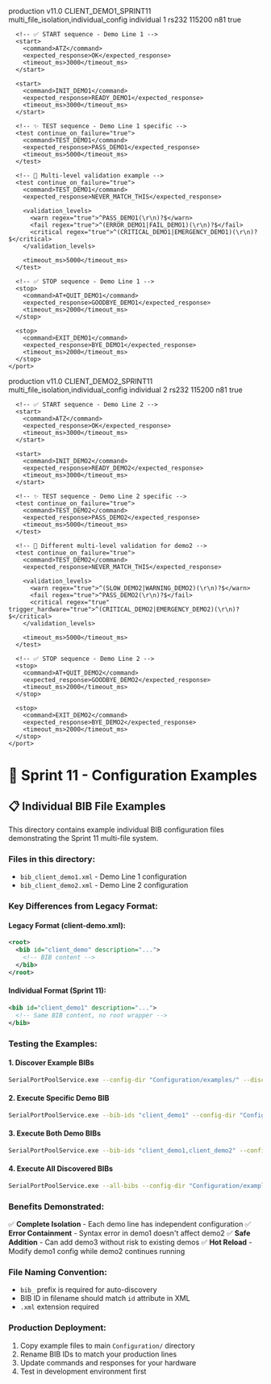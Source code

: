 <!-- ===================================================================
     SPRINT 11 DEMO CONFIGURATION FILES
     ===================================================================

     File 1: Configuration/examples/bib_client_demo1.xml
     ================================================================= -->

<?xml version="1.0" encoding="UTF-8"?>
<bib id="client_demo1" description="Sprint 11 Demo - Individual BIB File #1">
  <metadata>
    <board_type>production</board_type>
    <revision>v11.0</revision>
    <client>CLIENT_DEMO1_SPRINT11</client>
    <features>multi_file_isolation,individual_config</features>
    <file_type>individual</file_type>
    <demo_line>1</demo_line>
  </metadata>
  
  <uut id="demo1_production_uut" description="Demo Line 1 - Production UUT with Multi-Level Validation">
    <port number="1">
      <protocol>rs232</protocol>
      <speed>115200</speed>
      <data_pattern>n81</data_pattern>
      <auto_discover>true</auto_discover>
      
      <!-- ✅ START sequence - Demo Line 1 -->
      <start>
        <command>ATZ</command>
        <expected_response>OK</expected_response>
        <timeout_ms>3000</timeout_ms>
      </start>

      <start>
        <command>INIT_DEMO1</command>
        <expected_response>READY_DEMO1</expected_response>
        <timeout_ms>3000</timeout_ms>
      </start>
      
      <!-- ✨ TEST sequence - Demo Line 1 specific -->
      <test continue_on_failure="true">
        <command>TEST_DEMO1</command>
        <expected_response>PASS_DEMO1</expected_response>
        <timeout_ms>5000</timeout_ms>
      </test>
      
      <!-- 🎯 Multi-level validation example -->
      <test continue_on_failure="true">
        <command>TEST_DEMO1</command>
        <expected_response>NEVER_MATCH_THIS</expected_response>
        
        <validation_levels>
          <warn regex="true">^PASS_DEMO1(\r\n)?$</warn>
          <fail regex="true">^(ERROR_DEMO1|FAIL_DEMO1)(\r\n)?$</fail>
          <critical regex="true">^(CRITICAL_DEMO1|EMERGENCY_DEMO1)(\r\n)?$</critical>
        </validation_levels>
        
        <timeout_ms>5000</timeout_ms>
      </test>
      
      <!-- ✅ STOP sequence - Demo Line 1 -->
      <stop>
        <command>AT+QUIT_DEMO1</command>
        <expected_response>GOODBYE_DEMO1</expected_response>
        <timeout_ms>2000</timeout_ms>
      </stop>

      <stop>
        <command>EXIT_DEMO1</command>
        <expected_response>BYE_DEMO1</expected_response>
        <timeout_ms>2000</timeout_ms>
      </stop>
    </port>
  </uut>
</bib>

<!-- ===================================================================
     File 2: Configuration/examples/bib_client_demo2.xml
     ================================================================= -->

<?xml version="1.0" encoding="UTF-8"?>
<bib id="client_demo2" description="Sprint 11 Demo - Individual BIB File #2">
  <metadata>
    <board_type>production</board_type>
    <revision>v11.0</revision>
    <client>CLIENT_DEMO2_SPRINT11</client>
    <features>multi_file_isolation,individual_config</features>
    <file_type>individual</file_type>
    <demo_line>2</demo_line>
  </metadata>
  
  <uut id="demo2_production_uut" description="Demo Line 2 - Production UUT with Different Configuration">
    <port number="1">
      <protocol>rs232</protocol>
      <speed>115200</speed>
      <data_pattern>n81</data_pattern>
      <auto_discover>true</auto_discover>
      
      <!-- ✅ START sequence - Demo Line 2 -->
      <start>
        <command>ATZ</command>
        <expected_response>OK</expected_response>
        <timeout_ms>3000</timeout_ms>
      </start>

      <start>
        <command>INIT_DEMO2</command>
        <expected_response>READY_DEMO2</expected_response>
        <timeout_ms>3000</timeout_ms>
      </start>
      
      <!-- ✨ TEST sequence - Demo Line 2 specific -->
      <test continue_on_failure="true">
        <command>TEST_DEMO2</command>
        <expected_response>PASS_DEMO2</expected_response>
        <timeout_ms>5000</timeout_ms>
      </test>
      
      <!-- 🎯 Different multi-level validation for demo2 -->
      <test continue_on_failure="true">
        <command>TEST_DEMO2</command>
        <expected_response>NEVER_MATCH_THIS</expected_response>
        
        <validation_levels>
          <warn regex="true">^(SLOW_DEMO2|WARNING_DEMO2)(\r\n)?$</warn>
          <fail regex="true">^PASS_DEMO2(\r\n)?$</fail>
          <critical regex="true" trigger_hardware="true">^(CRITICAL_DEMO2|EMERGENCY_DEMO2)(\r\n)?$</critical>
        </validation_levels>
        
        <timeout_ms>5000</timeout_ms>
      </test>
      
      <!-- ✅ STOP sequence - Demo Line 2 -->
      <stop>
        <command>AT+QUIT_DEMO2</command>
        <expected_response>GOODBYE_DEMO2</expected_response>
        <timeout_ms>2000</timeout_ms>
      </stop>

      <stop>
        <command>EXIT_DEMO2</command>
        <expected_response>BYE_DEMO2</expected_response>
        <timeout_ms>2000</timeout_ms>
      </stop>
    </port>
  </uut>
</bib>

<!-- ===================================================================
     File 3: Configuration/examples/README-Examples.md
     ================================================================= -->

# 🚀 Sprint 11 - Configuration Examples

## 📋 Individual BIB File Examples

This directory contains example individual BIB configuration files demonstrating the Sprint 11 multi-file system.

### **Files in this directory:**
- `bib_client_demo1.xml` - Demo Line 1 configuration
- `bib_client_demo2.xml` - Demo Line 2 configuration

### **Key Differences from Legacy Format:**

#### **Legacy Format (client-demo.xml):**
```xml
<root>
  <bib id="client_demo" description="...">
    <!-- BIB content -->
  </bib>
</root>
```

#### **Individual Format (Sprint 11):**
```xml
<bib id="client_demo1" description="...">
  <!-- Same BIB content, no root wrapper -->
</bib>
```

### **Testing the Examples:**

#### **1. Discover Example BIBs**
```bash
SerialPortPoolService.exe --config-dir "Configuration/examples/" --discover-bibs
```

#### **2. Execute Specific Demo BIB**
```bash
SerialPortPoolService.exe --bib-ids "client_demo1" --config-dir "Configuration/examples/"
```

#### **3. Execute Both Demo BIBs**
```bash
SerialPortPoolService.exe --bib-ids "client_demo1,client_demo2" --config-dir "Configuration/examples/"
```

#### **4. Execute All Discovered BIBs**
```bash
SerialPortPoolService.exe --all-bibs --config-dir "Configuration/examples/"
```

### **Benefits Demonstrated:**

✅ **Complete Isolation** - Each demo line has independent configuration
✅ **Error Containment** - Syntax error in demo1 doesn't affect demo2
✅ **Safe Addition** - Can add demo3 without risk to existing demos
✅ **Hot Reload** - Modify demo1 config while demo2 continues running

### **File Naming Convention:**
- `bib_` prefix is required for auto-discovery
- BIB ID in filename should match `id` attribute in XML
- `.xml` extension required

### **Production Deployment:**
1. Copy example files to main `Configuration/` directory
2. Rename BIB IDs to match your production lines
3. Update commands and responses for your hardware
4. Test in development environment first